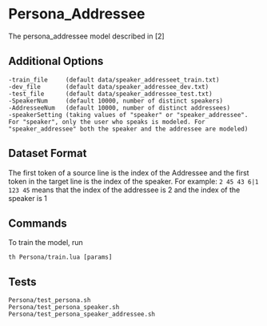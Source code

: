 # Persona_Addressee

The persona_addressee model described in [2]

## Additional Options

    -train_file     (default data/speaker_addresseet_train.txt)
    -dev_file       (default data/speaker_addressee_dev.txt)
    -test_file      (default data/speaker_addressee_test.txt)
    -SpeakerNum     (default 10000, number of distinct speakers)
    -AddresseeNum   (default 10000, number of distinct addressees)
    -speakerSetting (taking values of "speaker" or "speaker_addressee". For "speaker", only the user who speaks is modeled. For "speaker_addressee" both the speaker and the addressee are modeled)

## Dataset Format
The first token of a source line is the index of the Addressee and the first token in the target line is the index of the speaker. For example: ``2 45 43 6|1 123 45`` means that the index of the addressee is 2 and the index of the speaker is 1

## Commands
To train the model, run

    th Persona/train.lua [params]

## Tests

    Persona/test_persona.sh
    Persona/test_persona_speaker.sh
    Persona/test_persona_speaker_addressee.sh